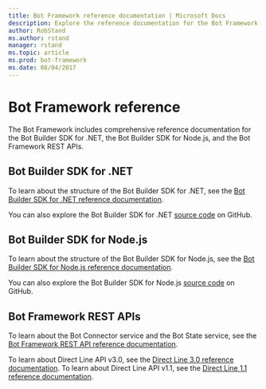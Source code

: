 ```yaml
---
title: Bot Framework reference documentation | Microsoft Docs
description: Explore the reference documentation for the Bot Framework.
author: RobStand
ms.author: rstand
manager: rstand
ms.topic: article
ms.prod: bot-framework
ms.date: 08/04/2017
---
```

# Bot Framework reference
The Bot Framework includes comprehensive reference documentation for the Bot Builder SDK for .NET, the Bot Builder SDK for Node.js, and the Bot Framework REST APIs.

## Bot Builder SDK for .NET
To learn about the structure of the Bot Builder SDK for .NET, see the [Bot Builder SDK for .NET reference documentation](https://docs.microsoft.com/en-us/dotnet/api/).

You can also explore the Bot Builder SDK for .NET [source code](https://github.com/Microsoft/BotBuilder/tree/master/CSharp) on GitHub. 

## Bot Builder SDK for Node.js
To learn about the structure of the Bot Builder SDK for Node.js, see the [Bot Builder SDK for Node.js reference documentation](https://docs.botframework.com/en-us/node/builder/calling-reference/modules/_botbuilder_d_.html).

You can also explore the Bot Builder SDK for Node.js [source code](https://github.com/Microsoft/BotBuilder/tree/master/Node) on GitHub.

## Bot Framework REST APIs
To learn about the Bot Connector service and the Bot State service, see the [Bot Framework REST API reference documentation](~/rest-api/bot-framework-rest-connector-api-reference.md). 

To learn about Direct Line API v3.0, see the [Direct Line 3.0 reference documentation](~/rest-api/bot-framework-rest-direct-line-3-0-api-reference.md). 
To learn about Direct Line API v1.1, see the [Direct Line 1.1 reference documentation](~/rest-api/bot-framework-rest-direct-line-1-1-api-reference.md).


